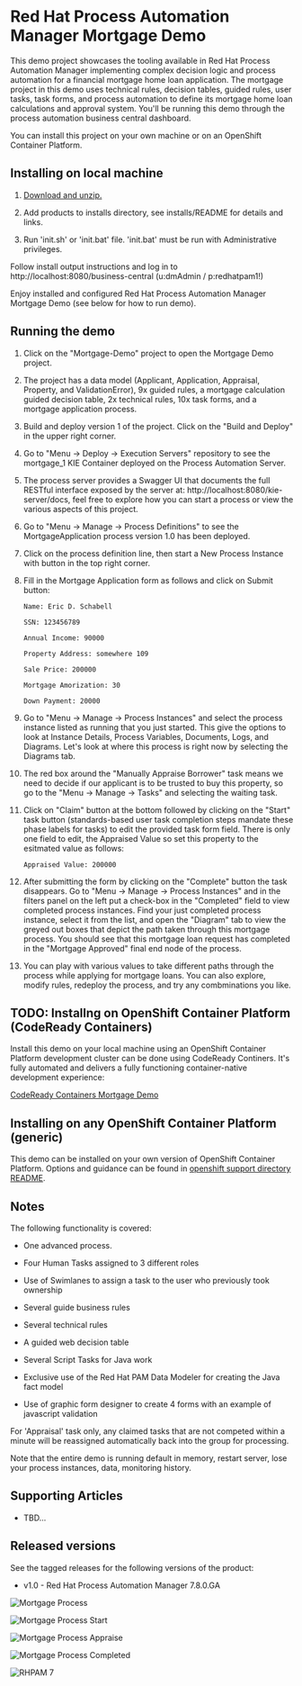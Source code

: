 Red Hat Process Automation Manager Mortgage Demo
================================================
This demo project showcases the tooling available in Red Hat Process Automation Manager implementing complex decision 
logic and process automation for a financial mortgage home loan application. The mortgage project in this demo uses 
technical rules, decision tables, guided rules, user tasks, task forms, and process automation  to define its 
mortgage home loan calculations and approval system. You'll be running this demo through the process automation 
business central dashboard.

You can install this project on your own machine or on an OpenShift Container Platform.


Installing on local machine
---------------------------
1. [Download and unzip.](https://github.com/jbossdemocentral/rhpam7-mortgage-demo/archive/master.zip)

2. Add products to installs directory, see installs/README for details and links.

3. Run 'init.sh' or 'init.bat' file. 'init.bat' must be run with Administrative privileges.

Follow install output instructions and log in to http://localhost:8080/business-central (u:dmAdmin / p:redhatpam1!)

Enjoy installed and configured Red Hat Process Automation Manager Mortgage Demo (see below for how to run demo).


Running the demo
----------------
1. Click on the "Mortgage-Demo" project to open the Mortgage Demo project.

2. The project has a data model (Applicant, Application, Appraisal, Property, and ValidationError), 9x guided rules, a 
   mortgage calculation guided decision table, 2x technical rules, 10x task forms, and a mortgage application process.

3. Build and deploy version 1 of the project. Click on the "Build and Deploy" in the upper right corner.

4. Go to "Menu -> Deploy -> Execution Servers" repository to see the mortgage_1 KIE Container deployed on the Process 
   Automation Server.

5. The process server provides a Swagger UI that documents the full RESTful interface exposed by the server at: 
   http://localhost:8080/kie-server/docs, feel free to explore how you can start a process or view the various aspects
   of this project. 

6. Go to "Menu -> Manage -> Process Definitions" to see the MortgageApplication process version 1.0 has been deployed.

7. Click on the process definition line, then start a New Process Instance with button in the top right corner.

8. Fill in the Mortgage Application form as follows and click on Submit button:
   ```
   Name: Eric D. Schabell

   SSN: 123456789

   Annual Income: 90000

   Property Address: somewhere 109

   Sale Price: 200000

   Mortgage Amorization: 30

   Down Payment: 20000
   ```
9. Go to "Menu -> Manage -> Process Instances" and select the process instance listed as running that you just started.
   This give the options to look at Instance Details, Process Variables, Documents, Logs, and Diagrams. Let's look at
   where this process is right now by selecting the Diagrams tab.

10. The red box around the "Manually Appraise Borrower" task means we need to decide if our applicant is to be trusted to
    buy this property, so go to the "Menu -> Manage -> Tasks" and selecting the waiting task.

11. Click on "Claim" button at the bottom followed by clicking on the "Start" task button (standards-based user task
		completion steps mandate these phase labels for tasks) to edit the provided task form field. There is only one field 
    to edit, the Appraised Value so set this property to the esitmated value as follows:
    ```
    Appraised Value: 200000
    ```

12. After submitting the form by clicking on the "Complete" button the task disappears. Go to "Menu -> Manage ->  Process Instances"
		and in the filters panel on the left put a check-box in the "Completed" field to view completed process instances. Find your
    just completed process instance, select it from the list, and open the "Diagram" tab to view the greyed out boxes that depict
    the path taken through this mortgage process. You should see that this mortgage loan request has completed in the "Mortgage
    Approved" final end node of the process.

13. You can play with various values to take different paths through the process while applying for mortgage loans. You can also
    explore, modify rules, redeploy the process, and try any combminations you like. 


TODO: Installng on OpenShift Container Platform (CodeReady Containers)
----------------------------------------------------------------
Install this demo on your local machine using an OpenShift Container Platform development cluster can be done using 
CodeReady Continers. It's fully automated and delivers a fully functioning container-native development experience:

[CodeReady Containers Mortgage Demo](https://gitlab.com/redhatdemocentral/crc-mortgage-demo)


Installing on any OpenShift Container Platform (generic)
--------------------------------------------------------
This demo can be installed on your own version of OpenShift Container Platform. Options and guidance can be found 
in [openshift support directory README](support/openshift/README.md).


Notes
-----
The following functionality is covered:

- One advanced process.

- Four Human Tasks assigned to 3 different roles

- Use of Swimlanes to assign a task to the user who previously took ownership

- Several guide business rules

- Several technical rules

- A guided web decision table

- Several Script Tasks for Java work

- Exclusive use of the Red Hat PAM Data Modeler for creating the Java fact model

- Use of graphic form designer to create 4 forms with an example of javascript validation

For 'Appraisal' task only, any claimed tasks that are not competed within a minute will be reassigned automatically back into the group for processing.

Note that the entire demo is running default in memory, restart server, lose your process instances, data, monitoring history.


Supporting Articles
-------------------
- TBD...


Released versions
-----------------
See the tagged releases for the following versions of the product:

- v1.0 - Red Hat Process Automation Manager 7.8.0.GA

![Mortgage Process](docs/demo-images/mortgage-process.png)

![Mortgage Process Start](docs/demo-images/mortgage-process-start.png)

![Mortgage Process Appraise](docs/demo-images/mortgage-process-appraise.png)

![Mortgage Process Completed](docs/demo-images/mortgage-process-completed.png)

![RHPAM 7](docs/demo-images/rhpam7.png)
